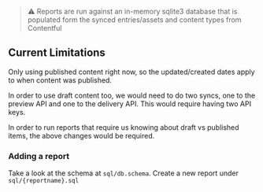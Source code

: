 > ⚠️ Reports are run against an in-memory sqlite3 database that is populated form the synced entries/assets and content types from Contentful

## Current Limitations

Only using published content right now, so the updated/created dates apply to when content was published.

In order to use draft content too, we would need to do two syncs, one to the preview API and one to the delivery API. This would require having two API keys.

In order to run reports that require us knowing about draft vs published items, the above changes would be required.

### Adding a report

Take a look at the schema at `sql/db.schema`.
Create a new report under `sql/{reportname}.sql`
